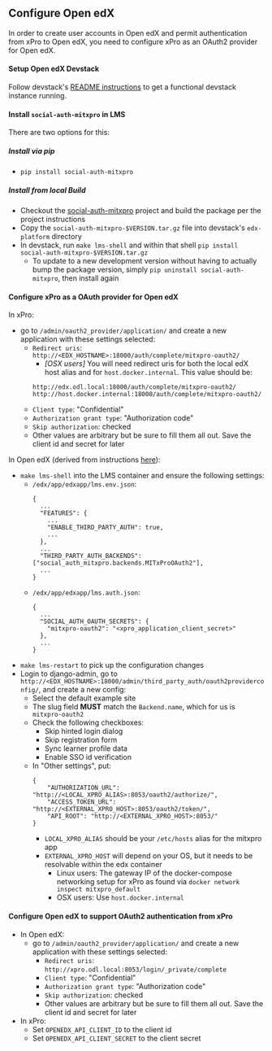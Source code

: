 Configure Open edX
---

In order to create user accounts in Open edX and permit authentication from xPro to Open edX, you need to configure xPro as an OAuth2 provider for Open edX.


#### Setup Open edX Devstack

Follow devstack's [README instructions](https://github.com/edx/devstack#getting-started) to get a functional devstack instance running.

#### Install `social-auth-mitxpro` in LMS

There are two options for this:

##### Install via pip

- `pip install social-auth-mitxpro`

##### Install from local Build

- Checkout the [social-auth-mitxpro](https://github.com/mitodl/social-auth-mitxpro) project and build the package per the project instructions
- Copy the `social-auth-mitxpro-$VERSION.tar.gz` file into devstack's `edx-platform` directory
- In devstack, run `make lms-shell` and within that shell `pip install social-auth-mitxpro-$VERSION.tar.gz`
  - To update to a new development version without having to actually bump the package version, simply `pip uninstall social-auth-mitxpro`, then install again


#### Configure xPro as a OAuth provider for Open edX

In xPro:

- go to `/admin/oauth2_provider/application/` and create a new application with these settings selected:
  - `Redirect uris`: `http://<EDX_HOSTNAME>:18000/auth/complete/mitxpro-oauth2/`
    - _[OSX users]_ You will need redirect uris for both the local edX host alias and for `host.docker.internal`. This value should be:
    ```shell
    http://edx.odl.local:18000/auth/complete/mitxpro-oauth2/
    http://host.docker.internal:18000/auth/complete/mitxpro-oauth2/
    ```
  - `Client type`: "Confidential"
  - `Authorization grant type`: "Authorization code"
  - `Skip authorization`: checked
  - Other values are arbitrary but be sure to fill them all out. Save the client id and secret for later

In Open edX (derived from instructions [here](https://edx.readthedocs.io/projects/edx-installing-configuring-and-running/en/latest/configuration/tpa/tpa_integrate_open/tpa_oauth.html#additional-oauth2-providers-advanced)):
- `make lms-shell` into the LMS container and ensure the following settings:
  - `/edx/app/edxapp/lms.env.json`:
    ```
    {
      ...
      "FEATURES": {
        ...
        "ENABLE_THIRD_PARTY_AUTH": true,
        ...
      },
      ...
      "THIRD_PARTY_AUTH_BACKENDS": ["social_auth_mitxpro.backends.MITxProOAuth2"],
      ...
    }
    ```
  - `/edx/app/edxapp/lms.auth.json`:
    ```
    {
      ...
      "SOCIAL_AUTH_OAUTH_SECRETS": {
        "mitxpro-oauth2": "<xpro_application_client_secret>"
      },
      ...
    }
    ```
- `make lms-restart` to pick up the configuration changes
- Login to django-admin, go to `http://<EDX_HOSTNAME>:18000/admin/third_party_auth/oauth2providerconfig/`, and create a new config:
  - Select the default example site
  - The slug field **MUST** match the `Backend.name`, which for us is `
mitxpro-oauth2`
  - Check the following checkboxes:
    - Skip hinted login dialog
    - Skip registration form
    - Sync learner profile data
    - Enable SSO id verification
  - In "Other settings", put:
    ```
    {
        "AUTHORIZATION_URL": "http://<LOCAL_XPRO_ALIAS>:8053/oauth2/authorize/",
        "ACCESS_TOKEN_URL": "http://<EXTERNAL_XPRO_HOST>:8053/oauth2/token/",
        "API_ROOT": "http://<EXTERNAL_XPRO_HOST>:8053/"
    }
    ```
    - `LOCAL_XPRO_ALIAS` should be your `/etc/hosts` alias for the mitxpro app
    - `EXTERNAL_XPRO_HOST` will depend on your OS, but it needs to be resolvable within the edx container
        - Linux users: The gateway IP of the docker-compose networking setup for xPro as found via `docker network inspect mitxpro_default`
        - OSX users: Use `host.docker.internal`



#### Configure Open edX to support OAuth2 authentication from xPro

  - In Open edX:
    - go to `/admin/oauth2_provider/application/` and create a new application with these settings selected:
      - `Redirect uris`: `http://xpro.odl.local:8053/login/_private/complete`
      - `Client type`: "Confidential"
      - `Authorization grant type`: "Authorization code"
      - `Skip authorization`: checked
      - Other values are arbitrary but be sure to fill them all out. Save the client id and secret for later
  - In xPro:
    - Set `OPENEDX_API_CLIENT_ID` to the client id
    - Set `OPENEDX_API_CLIENT_SECRET` to the client secret
